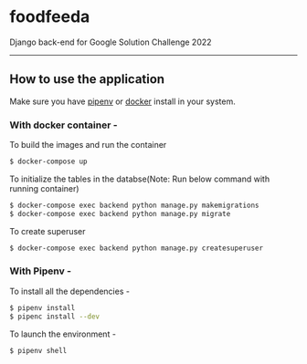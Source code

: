 # foodfeeda

Django back-end for Google Solution Challenge 2022

---

## How to use the application

Make sure you have [pipenv](https://docs.python-guide.org/dev/virtualenvs/#installing-pipenv) or [docker](https://docs.docker.com/engine/install/) install in your system.

### With docker container -

To build the images and run the container

```bash
$ docker-compose up
```

To initialize the tables in the databse(Note: Run below command with running container)

```bash
$ docker-compose exec backend python manage.py makemigrations
$ docker-compose exec backend python manage.py migrate
```

To create superuser

```bash
$ docker-compose exec backend python manage.py createsuperuser
```

### With Pipenv -

To install all the dependencies -

```bash
$ pipenv install
$ pipenc install --dev
```

To launch the environment -

```bash
$ pipenv shell
```
